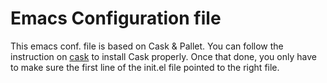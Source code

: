 Emacs Configuration file 
========================

This emacs conf. file is based on Cask & Pallet.
You can follow the instruction on [cask](http://cask.readthedocs.org/en/latest/) to install Cask properly.
Once that  done, you  only have  to make  sure the  first line  of the
init.el file pointed to the right file.


